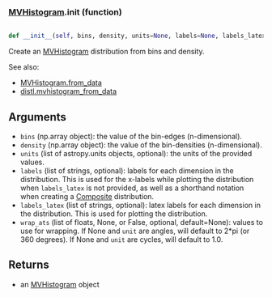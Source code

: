 ### [MVHistogram](MVHistogram.md).__init__ (function)


```py

def __init__(self, bins, density, units=None, labels=None, labels_latex=None, wrap_ats=None)

```



Create an [MVHistogram](MVHistogram.md) distribution from bins and density.

See also:

* [MVHistogram.from_data](MVHistogram.from_data.md)
* [distl.mvhistogram_from_data](distl.mvhistogram_from_data.md)

Arguments
--------------
* `bins` (np.array object): the value of the bin-edges (n-dimensional).
* `density` (np.array object): the value of the bin-densities (n-dimensional).
* `units` (list of astropy.units objects, optional): the units of the provided values.
* `labels` (list of strings, optional): labels for each dimension in the
    distribution.  This is used
    for the x-labels while plotting the distribution when `labels_latex`
    is not provided, as well as a shorthand
    notation when creating a [Composite](Composite.md) distribution.
* `labels_latex` (list of strings, optional):  latex labels for each
    dimension in the distribution.  This is used for plotting the distribution.
* `wrap_ats` (list of floats, None, or False, optional, default=None): values to
    use for wrapping.  If None and `unit` are angles, will default to
    2*pi (or 360 degrees).  If None and `unit` are cycles, will default
    to 1.0.

Returns
--------
* an [MVHistogram](MVHistogram.md) object

